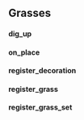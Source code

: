 Grasses 
------
#### dig_up
#### on_place
#### register_decoration
#### register_grass
#### register_grass_set
